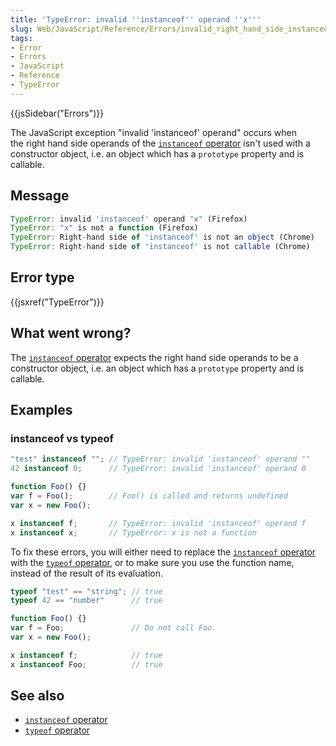 ```yaml
---
title: 'TypeError: invalid ''instanceof'' operand ''x'''
slug: Web/JavaScript/Reference/Errors/invalid_right_hand_side_instanceof_operand
tags:
- Error
- Errors
- JavaScript
- Reference
- TypeError
---
```

{{jsSidebar("Errors")}}

The JavaScript exception "invalid 'instanceof' operand" occurs when the right
hand side operands of the
[`instanceof` operator](/en-US/docs/Web/JavaScript/Reference/Operators/instanceof)
isn't used with a constructor object, i.e. an object which has a `prototype`
property and is callable.

## Message

```js
TypeError: invalid 'instanceof' operand "x" (Firefox)
TypeError: "x" is not a function (Firefox)
TypeError: Right-hand side of 'instanceof' is not an object (Chrome)
TypeError: Right-hand side of 'instanceof' is not callable (Chrome)
```

## Error type

{{jsxref("TypeError")}}

## What went wrong?

The
[`instanceof` operator](/en-US/docs/Web/JavaScript/Reference/Operators/instanceof)
expects the right hand side operands to be a constructor object, i.e. an object
which has a `prototype` property and is callable.

## Examples

### instanceof vs typeof

```js example-bad
"test" instanceof ""; // TypeError: invalid 'instanceof' operand ""
42 instanceof 0;      // TypeError: invalid 'instanceof' operand 0

function Foo() {}
var f = Foo();        // Foo() is called and returns undefined
var x = new Foo();

x instanceof f;       // TypeError: invalid 'instanceof' operand f
x instanceof x;       // TypeError: x is not a function
```

To fix these errors, you will either need to replace the
[`instanceof` operator](/en-US/docs/Web/JavaScript/Reference/Operators/instanceof)
with the
[`typeof` operator](/en-US/docs/Web/JavaScript/Reference/Operators/typeof), or
to make sure you use the function name, instead of the result of its evaluation.

```js example-good
typeof "test" == "string"; // true
typeof 42 == "number"      // true

function Foo() {}
var f = Foo;               // Do not call Foo.
var x = new Foo();

x instanceof f;            // true
x instanceof Foo;          // true
```

## See also

- [`instanceof` operator](/en-US/docs/Web/JavaScript/Reference/Operators/instanceof)
- [`typeof` operator](/en-US/docs/Web/JavaScript/Reference/Operators/typeof)
